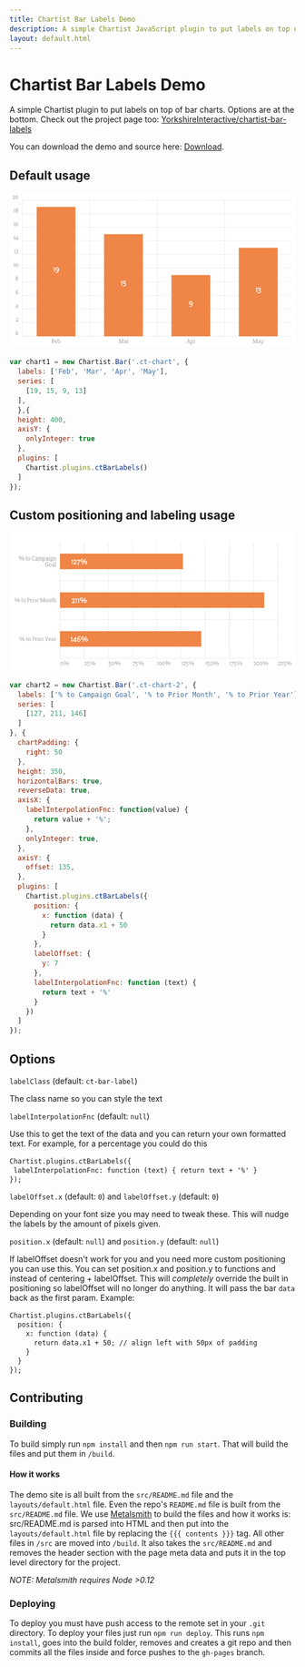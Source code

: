 ```yaml
---
title: Chartist Bar Labels Demo
description: A simple Chartist JavaScript plugin to put labels on top of bar charts.
layout: default.html
---
```


# Chartist Bar Labels Demo

A simple Chartist plugin to put labels on top of bar charts. Options are at the
bottom. Check out the project page too:
[YorkshireInteractive/chartist-bar-labels](https://github.com/YorkshireInteractive/chartist-bar-labels)

You can download the demo and source here: <a href="https://github.com/yorkshireinteractive/chartist-bar-labels/archive/gh-pages.zip">Download</a>.

## Default usage

<div class="ct-chart"><img src="images/ct-chart.png"></div>

```js
var chart1 = new Chartist.Bar('.ct-chart', {
  labels: ['Feb', 'Mar', 'Apr', 'May'],
  series: [
    [19, 15, 9, 13]
  ],
  },{
  height: 400,
  axisY: {
    onlyInteger: true
  },
  plugins: [
    Chartist.plugins.ctBarLabels()
  ]
});
```
      

## Custom positioning and labeling usage

<div class="ct-chart-2"><img src="images/ct-chart-2.png"></div>

```js
var chart2 = new Chartist.Bar('.ct-chart-2', {
  labels: ['% to Campaign Goal', '% to Prior Month', '% to Prior Year'],
  series: [
    [127, 211, 146]
  ]
}, {
  chartPadding: {
    right: 50
  },
  height: 350,
  horizontalBars: true,
  reverseData: true,
  axisX: {
    labelInterpolationFnc: function(value) {
      return value + '%';
    },
    onlyInteger: true,
  },
  axisY: {
    offset: 135,
  },
  plugins: [
    Chartist.plugins.ctBarLabels({
      position: {
        x: function (data) {
          return data.x1 + 50
        }
      },
      labelOffset: {
        y: 7
      },
      labelInterpolationFnc: function (text) {
        return text + '%'
      }
    })
  ]
});
```

## Options

`labelClass` (default: `ct-bar-label`)

The class name so you can style the text


`labelInterpolationFnc` (default: `null`)

Use this to get the text of the data and you can return your own
formatted text. For example, for a percentage you could do this

```
Chartist.plugins.ctBarLabels({
 labelInterpolationFnc: function (text) { return text + '%' }
});
```

`labelOffset.x` (default: `0`) and `labelOffset.y` (default: `0`)

Depending on your font size you may need to tweak these. This will nudge the
labels by the amount of pixels given.

`position.x` (default: `null`) and `position.y` (default: `null`)

If labelOffset doesn't work for you and you need more custom positioning you
can use this. You can set position.x and position.y to functions and instead of
centering + labelOffset. This will _completely_ override the built in
positioning so labelOffset will no longer do anything. It will pass the bar
`data` back as the first param. Example:

```
Chartist.plugins.ctBarLabels({
  position: {
    x: function (data) {
      return data.x1 + 50; // align left with 50px of padding
    }
  }
});
```

## Contributing

### Building

To build simply run `npm install` and then `npm run start`. That will build the
files and put them in `/build`.

#### How it works
The demo site is all built from the `src/README.md` file and the
`layouts/default.html` file. Even the repo's `README.md` file is built from the
`src/README.md` file. We use [Metalsmith](http://metalsmith.io) to build the
files and how it works is: src/README.md is parsed into HTML and then put into
the `layouts/default.html` file by replacing the `{{{ contents }}}` tag. All
other files in `/src` are moved into `/build`. It also takes the
`src/README.md` and removes the header section with the page meta data and puts
it in the top level directory for the project.

_NOTE: Metalsmith requires Node >0.12_

### Deploying

To deploy you must have push access to the remote set in your `.git` directory.
To deploy your files just run `npm run deploy`. This runs `npm install`, goes
into the build folder, removes and creates a git repo and then commits all the
files inside and force pushes to the `gh-pages` branch.
